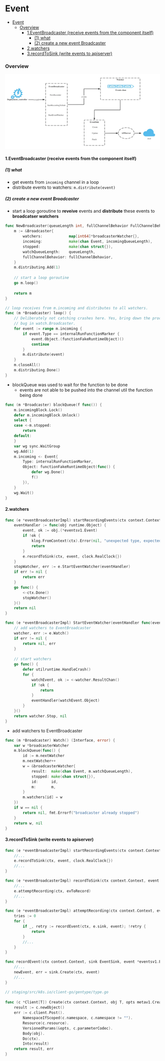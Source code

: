 # Event


<!-- @import "[TOC]" {cmd="toc" depthFrom=1 depthTo=6 orderedList=false} -->

<!-- code_chunk_output -->

- [Event](#event)
    - [Overview](#overview)
      - [1.EventBroadcaster (receive events from the component itself)](#1eventbroadcaster-receive-events-from-the-component-itself)
        - [(1) what](#1-what)
        - [(2) create a new event Broadcaster](#2-create-a-new-event-broadcaster)
      - [2.watchers](#2watchers)
      - [3.recordToSink (write events to apiserver)](#3recordtosink-write-events-to-apiserver)

<!-- /code_chunk_output -->


### Overview

![](./imgs/event_01.png)

#### 1.EventBroadcaster (receive events from the component itself)

##### (1) what
* get events from `incoming` channel in a loop
* distribute events to watchers: `m.distribute(event)`

##### (2) create a new event Broadcaster
* start a loop goroutine to **reveive** events and **distribute** these events to **broadcatser watchers**

```go
func NewBroadcaster(queueLength int, fullChannelBehavior FullChannelBehavior) *Broadcaster {
    m := &Broadcaster{
        watchers:            map[int64]*broadcasterWatcher{},
        incoming:            make(chan Event, incomingQueueLength),
        stopped:             make(chan struct{}),
        watchQueueLength:    queueLength,
        fullChannelBehavior: fullChannelBehavior,
    }
    m.distributing.Add(1)

    // start a loop goroutine
    go m.loop()
    
    return m
}
```

```go
// loop receives from m.incoming and distributes to all watchers.
func (m *Broadcaster) loop() {
    // Deliberately not catching crashes here. Yes, bring down the process if there's a
    // bug in watch.Broadcaster.
    for event := range m.incoming {
        if event.Type == internalRunFunctionMarker {
            event.Object.(functionFakeRuntimeObject)()
            continue
        }
        m.distribute(event)
    }
    m.closeAll()
    m.distributing.Done()
}
```

* blockQueue was used to wait for the function to be done
    * events are not able to be pushed into the channel util the function being done
```go
func (m *Broadcaster) blockQueue(f func()) {
    m.incomingBlock.Lock()
    defer m.incomingBlock.Unlock()
    select {
    case <-m.stopped:
        return
    default:
    }
    var wg sync.WaitGroup
    wg.Add(1)
    m.incoming <- Event{
        Type: internalRunFunctionMarker,
        Object: functionFakeRuntimeObject(func() {
            defer wg.Done()
            f()
        }),
    }
    wg.Wait()
}
```

#### 2.watchers
```go
func (e *eventBroadcasterImpl) startRecordingEvents(ctx context.Context) error {
    eventHandler := func(obj runtime.Object) {
        event, ok := obj.(*eventsv1.Event)
        if !ok {
            klog.FromContext(ctx).Error(nil, "unexpected type, expected eventsv1.Event")
            return
        }
        e.recordToSink(ctx, event, clock.RealClock{})
    }
    stopWatcher, err := e.StartEventWatcher(eventHandler)
    if err != nil {
        return err
    }
    go func() {
        <-ctx.Done()
        stopWatcher()
    }()
    return nil
}
```
```go
func (e *eventBroadcasterImpl) StartEventWatcher(eventHandler func(event runtime.Object)) (func(), error) {
    // add watchers to EventBroadcaster
    watcher, err := e.Watch()
    if err != nil {
        return nil, err
    }

    // start watchers
    go func() {
        defer utilruntime.HandleCrash()
        for {
            watchEvent, ok := <-watcher.ResultChan()
            if !ok {
                return
            }
            eventHandler(watchEvent.Object)
        }
    }()
    return watcher.Stop, nil
}
```
* add watchers to EventBroadcaster
```go
func (m *Broadcaster) Watch() (Interface, error) {
    var w *broadcasterWatcher
    m.blockQueue(func() {
        id := m.nextWatcher
        m.nextWatcher++
        w = &broadcasterWatcher{
            result:  make(chan Event, m.watchQueueLength),
            stopped: make(chan struct{}),
            id:      id,
            m:       m,
        }
        m.watchers[id] = w
    })
    if w == nil {
        return nil, fmt.Errorf("broadcaster already stopped")
    }
    return w, nil
}
```

#### 3.recordToSink (write events to apiserver)

```go
func (e *eventBroadcasterImpl) startRecordingEvents(ctx context.Context) error {
    //...
    e.recordToSink(ctx, event, clock.RealClock{})
    //...
}
```

```go
func (e *eventBroadcasterImpl) recordToSink(ctx context.Context, event *eventsv1.Event, clock clock.Clock) {
    //...
    e.attemptRecording(ctx, evToRecord)
    //...
}
```
```go
func (e *eventBroadcasterImpl) attemptRecording(ctx context.Context, event *eventsv1.Event) {
    tries := 0
    for {
        if _, retry := recordEvent(ctx, e.sink, event); !retry {
            return
        }
        //...
    }
}
```
```go
func recordEvent(ctx context.Context, sink EventSink, event *eventsv1.Event) (*eventsv1.Event, bool) {
    //...
    newEvent, err = sink.Create(ctx, event)
    //...
}
```
```go
// staging/src/k8s.io/client-go/gentype/type.go

func (c *Client[T]) Create(ctx context.Context, obj T, opts metav1.CreateOptions) (T, error) {
    result := c.newObject()
    err := c.client.Post().
        NamespaceIfScoped(c.namespace, c.namespace != "").
        Resource(c.resource).
        VersionedParams(&opts, c.parameterCodec).
        Body(obj).
        Do(ctx).
        Into(result)
    return result, err
}
```